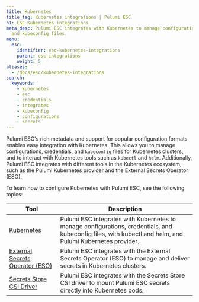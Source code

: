 ```yaml
---
title: Kubernetes
title_tag: Kubernetes integrations | Pulumi ESC
h1: ESC Kubernetes integrations
meta_desc: Pulumi ESC integrates with Kubernetes to manage configurations, credentials,
  and kubeconfig files.
menu:
  esc:
    identifier: esc-kubernetes-integrations
    parent: esc-integrations
    weight: 5
aliases:
  - /docs/esc/kubernetes-integrations
search:
  keywords:
    - kubernetes
    - esc
    - credentials
    - integrates
    - kubeconfig
    - configurations
    - secrets
---
```


Pulumi ESC's rich metadata and support for popular configuration formats enables easy integration with Kubernetes. This allows you to manage configurations, credentials, and `kubeconfig` files for Kubernetes clusters, and to interact with Kubernetes tools such as `kubectl` and `helm`. Additionally, Pulumi ESC integrates with different tools in the Kubernetes ecosystem, such as the Pulumi Kubernetes provider and the External Secrets Operator (ESO).

To learn how to configure Kubernetes with Pulumi ESC, see the following topics:

| Tool                                                                                              | Description                                                                                                                                               |
|---------------------------------------------------------------------------------------------------|-----------------------------------------------------------------------------------------------------------------------------------------------------------|
| [Kubernetes](/docs/esc/integrations/kubernetes/kubernetes)                                        | Pulumi ESC integrates with Kubernetes to manage configurations, credentials, and kubeconfig files, with kubectl and helm, and Pulumi Kubernetes provider. |
| [External Secrets Operator (ESO)](/docs/esc/integrations/kubernetes/external-secrets-operator)    | Pulumi ESC integrates with the External Secrets Operator (ESO) to manage and deliver secrets in Kubernetes clusters.                                      |                                                             |
| [Secrets Store CSI Driver](/docs/esc/integrations/kubernetes/secrets-store-csi-driver)            | Pulumi ESC integrates with the Secrets Store CSI driver to mount Pulumi ESC secrets directly into Kubernetes pods.                                        |                                                             |
